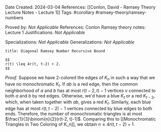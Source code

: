 Date Created: 2024-03-04
References: [[Conlon, David - Ramsey Theory Lecture Notes - Lecture 1]]
Tags: #corollary #ramsey-theory/ramsey-numbers 

Proved by: <i>Not Applicable</i>
References: Conlon Ramsey theory notes: Lecture 1
Justifications: <i>Not Applicable</i>

Specializations: <i>Not Applicable</i>
Generalizations: <i>Not Applicable</i>

```ad-corollary
title: Diagonal Ramsey Number Recursive Bound

$$
r(t) \leq 4r(t, t-2) + 2.
$$
```

<i>Proof.</i> Suppose we have 2-colored the edges of $K_n$ in such a way that we have no monochromatic $K_t$. If $ab$ is a red edge, then the common neighborhood of $a$ and $b$ has at most $r(t-2, t)-1$ vertices $v$ connected to both $a$ and $b$ by red edges. Otherwise, we'd have a blue $K_t$ or a red $K_{t-2}$, which, when taken together with $ab$, gives a red $K_t$. Similarly, each blue edge has at most $r(t, t-2)-1$ vertices connected by blue edges to both ends. Therefore, the number of monochromatic triangles is at most $\frac{1}{3}\binom{n}{2}(r(t-2, t)-1)$. Comparing this to [[Monochromatic Triangles in Two Coloring of K_n]], we obtain $n\leq 4r(t,t-2)+1$.